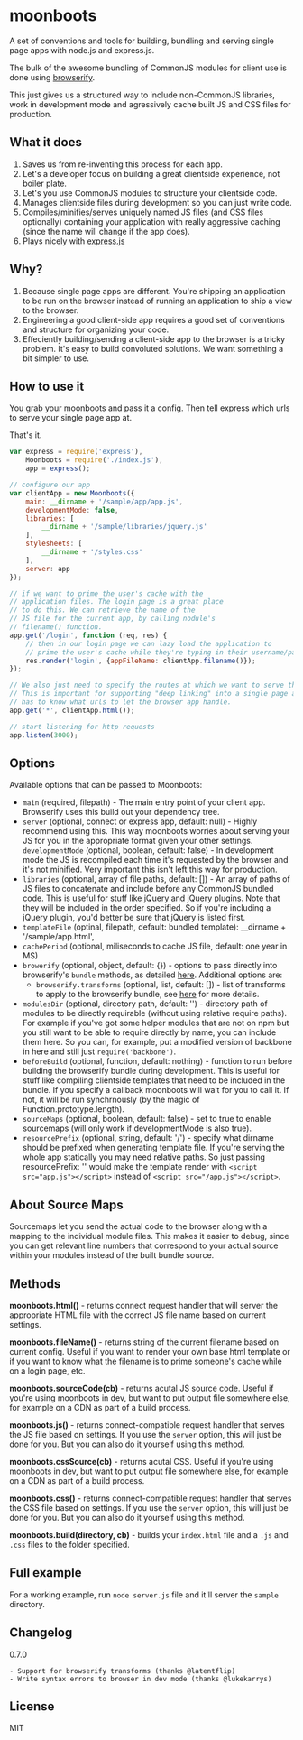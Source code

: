 # moonboots

A set of conventions and tools for building, bundling and serving single page apps with node.js and express.js.

The bulk of the awesome bundling of CommonJS modules for client use is done using [browserify](http://browserify.org/).

This just gives us a structured way to include non-CommonJS libraries, work in development mode and agressively cache built JS and CSS files for production.


## What it does

1. Saves us from re-inventing this process for each app.
1. Let's a developer focus on building a great clientside experience, not boiler plate.
1. Let's you use CommonJS modules to structure your clientside code.
1. Manages clientside files during development so you can just write code.
1. Compiles/minifies/serves uniquely named JS files (and CSS files optionally) containing your application with really aggressive caching (since the name will change if the app does).
1. Plays nicely with [express.js](http://expressjs.com)


## Why?

1. Because single page apps are different. You're shipping an application to be run on the browser instead of running an application to ship a view to the browser.
1. Engineering a good client-side app requires a good set of conventions and structure for organizing your code.
1. Effeciently building/sending a client-side app to the browser is a tricky problem. It's easy to build convoluted solutions. We want something a bit simpler to use.


## How to use it

You grab your moonboots and pass it a config. Then tell express which urls to serve your single page app at. 

That's it.

```js
var express = require('express'),
    Moonboots = require('./index.js'),
    app = express();

// configure our app
var clientApp = new Moonboots({
    main: __dirname + '/sample/app/app.js',
    developmentMode: false,
    libraries: [
        __dirname + '/sample/libraries/jquery.js'
    ],
    stylesheets: [
        __dirname + '/styles.css'
    ],
    server: app
});

// if we want to prime the user's cache with the
// application files. The login page is a great place
// to do this. We can retrieve the name of the
// JS file for the current app, by calling nodule's
// filename() function.
app.get('/login', function (req, res) {
    // then in our login page we can lazy load the application to
    // prime the user's cache while they're typing in their username/password
    res.render('login', {appFileName: clientApp.filename()});
});

// We also just need to specify the routes at which we want to serve this clientside app.
// This is important for supporting "deep linking" into a single page app. The server
// has to know what urls to let the browser app handle.
app.get('*', clientApp.html());

// start listening for http requests
app.listen(3000);


```


## Options

Available options that can be passed to Moonboots:

- `main` (required, filepath) - The main entry point of your client app. Browserify uses this build out your dependency tree.
- `server` (optional, connect or express app, default: null) - Highly recommend using this. This way moonboots worries about serving your JS for you in the appropriate format given your other settings.
`developmentMode` (optional, boolean, default: false) - In development mode the JS is recompiled each time it's requested by the browser and it's not minified. Very important this isn't left this way for production. 
- `libraries` (optional, array of file paths, default: []) - An array of paths of JS files to concatenate and include before any CommonJS bundled code. This is useful for stuff like jQuery and jQuery plugins. Note that they will be included in the order specified. So if you're including a jQuery plugin, you'd better be sure that jQuery is listed first. 
- `templateFile` (optinal, filepath, default: bundled template): __dirname + '/sample/app.html',
- `cachePeriod` (optional, miliseconds to cache JS file, default: one year in MS)
- `browerify` (optional, object, default: {}) - options to pass directly into browserify's `bundle` methods, as detailed [here](https://github.com/substack/node-browserify#bbundleopts-cb). Additional options are:
  - `browserify.transforms` (optional, list, default: []) - list of transforms to apply to the browserify bundle, see [here](https://github.com/substack/node-browserify#btransformtr) for more details.
- `modulesDir` (optional, directory path, default: '') - directory path of modules to be directly requirable (without using relative require paths). For example if you've got some helper modules that are not on npm but you still want to be able to require directly by name, you can include them here. So you can, for example, put a modified version of backbone in here and still just `require('backbone')`.
- `beforeBuild` (optional, function, default: nothing) - function to run before building the browserify bundle during development. This is useful for stuff like compiling clientside templates that need to be included in the bundle. If you specify a callback moonboots will wait for you to call it. If not, it will be run synchrnously (by the magic of Function.prototype.length).
- `sourceMaps` (optional, boolean, default: false) - set to true to enable sourcemaps (will only work if developmentMode is also true).
- `resourcePrefix` (optional, string, default: '/') - specify what dirname should be prefixed when generating template file. If you're serving the whole app statically you may need relative paths. So just passing resourcePrefix: '' would make the template render with `<script src="app.js"></script>` instead of `<script src="/app.js"></script>`.

## About Source Maps

Sourcemaps let you send the actual code to the browser along with a mapping to the individual module files. This makes it easier to debug, since you can get relevant line numbers that correspond to your actual source within your modules instead of the built bundle source.

## Methods

**moonboots.html()** - returns connect request handler that will server the appropriate HTML file with the correct JS file name based on current settings.

**moonboots.fileName()** - returns string of the current filename based on current config. Useful if you want to render your own base html template or if you want to know what the filename is to prime someone's cache while on a login page, etc.

**moonboots.sourceCode(cb)** - returns acutal JS source code. Useful if you're using moonboots in dev, but want to put output file somewhere else, for example on a CDN as part of a build process.

**moonboots.js()** - returns connect-compatible request handler that serves the JS file based on settings. If you use the `server` option, this will just be done for you. But you can also do it yourself using this method.

**moonboots.cssSource(cb)** - returns acutal CSS. Useful if you're using moonboots in dev, but want to put output file somewhere else, for example on a CDN as part of a build process.

**moonboots.css()** - returns connect-compatible request handler that serves the CSS file based on settings. If you use the `server` option, this will just be done for you. But you can also do it yourself using this method.

**moonboots.build(directory, cb)** - builds your `index.html` file and a `.js` and `.css` files to the folder specified.

## Full example

For a working example, run `node server.js` file and it'll server the `sample` directory.

## Changelog

0.7.0
    
    - Support for browserify transforms (thanks @latentflip)
    - Write syntax errors to browser in dev mode (thanks @lukekarrys)

## License

MIT

